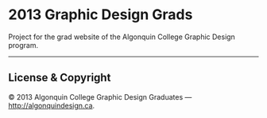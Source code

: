 # 2013 Graphic Design Grads

Project for the grad website of the Algonquin College Graphic Design program.

---

## License & Copyright

© 2013 Algonquin College Graphic Design Graduates — <http://algonquindesign.ca>.	
